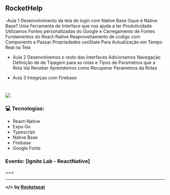 ## RocketHelp
-Aula 1
 Desenvolvimento da tela de login com Native Base
 Oque é Native Base? Uma Ferramenta de Interface que nos ajuda
 a ter Produtividade
 Utilizamos Fontes personalizadas do Google e Carregamento de Fontes
 Fundamentos do React-Native
 Reaproveitamento de codigo com Components e Passar Propriedades
 useState Para Autualização em Tempo Real na Tela

- Aula 2
  Desenvolvemos o resto das Interfaces
  Adicionamos Navegação
  Definição de de Tipagem para as rotas e Tipos de Parametros
  que a Rota Vai Receber
  Aprendemos como Recuperar Parametros da Rotas

- Aula 3
  Integrçao com Firebase

![](./guthub/rockethelp_capa.png)
===

### :computer: Tecnologias:
- React-Native
- Expo Go
- Typescript
- Native Base
- Firebase
- Google Fonts

### Evento: [Ignite Lab - ReactNative]
===

---
***</>*** **by [Rocketseat](https://github.com/rocketseat-education)**